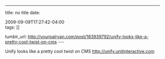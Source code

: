 ---
title: no title
date:

 2009-09-09T17:27:42-04:00  
tags:  []

tumblr_url:
http://yourpalryan.com/post/183939792/unify-looks-like-a-pretty-cool-twist-on-cms
\-\--

Unify looks like a pretty cool twist on CMS
<http://unify.unitinteractive.com>
